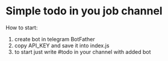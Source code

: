 # Simple todo in you job channel

How to start:
1) create bot in telegram BotFather
2) copy API_KEY and save it into index.js
3) to start just write #todo in your channel with added bot
